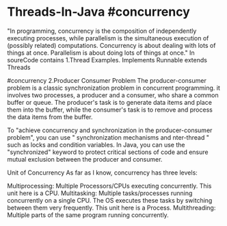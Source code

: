 # Threads-In-Java #concurrency 
"In programming, concurrency is the composition of independently executing processes, while parallelism is the simultaneous 
execution of (possibly related) computations. Concurrency is about dealing with lots of things at once. Parallelism is about 
doing lots of things at once."
In soureCode contains
1.Thread Examples.
   Implements Runnable
   extends Threads

#concurrency
2.Producer Consumer Problem
The producer-consumer problem is a classic synchronization problem in concurrent programming.
it involves two processes, a producer and a consumer, who share a common buffer or queue. The producer's 
task is to generate data items and place them into the buffer, while the consumer's task is to remove and process the data items from the buffer.

To "achieve concurrency and synchronization in the producer-consumer problem", you can use " synchronization mechanisms and nter-thread " such as locks and condition variables. 
In Java, you can use the "synchronized" keyword to protect critical sections of code and ensure mutual exclusion between the producer and consumer.

Unit of Concurrency
As far as I know, concurrency has three levels:

Multiprocessing: Multiple Processors/CPUs executing concurrently. This unit here is a CPU.
Multitasking: Multiple tasks/processes running concurrently on a single CPU. The OS executes these tasks by switching between them very frequently. This unit here is a Process.
Multithreading: Multiple parts of the same program running concurrently.
